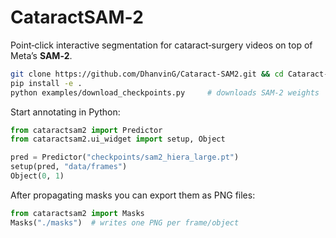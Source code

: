 # CataractSAM‑2

Point‑click interactive segmentation for cataract‑surgery videos on top of Meta’s **SAM‑2**.

```bash
git clone https://github.com/DhanvinG/Cataract-SAM2.git && cd Cataract-SAM2
pip install -e .
python examples/download_checkpoints.py     # downloads SAM‑2 weights
```

Start annotating in Python:

```python
from cataractsam2 import Predictor
from cataractsam2.ui_widget import setup, Object

pred = Predictor("checkpoints/sam2_hiera_large.pt")
setup(pred, "data/frames")
Object(0, 1)
```

After propagating masks you can export them as PNG files:

```python
from cataractsam2 import Masks
Masks("./masks")  # writes one PNG per frame/object
```
